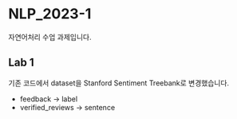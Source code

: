 # NLP_2023-1
자연어처리 수업 과제입니다.
## Lab 1
기존 코드에서 dataset을 Stanford Sentiment Treebank로 변경했습니다.
* feedback -> label
* verified_reviews -> sentence
